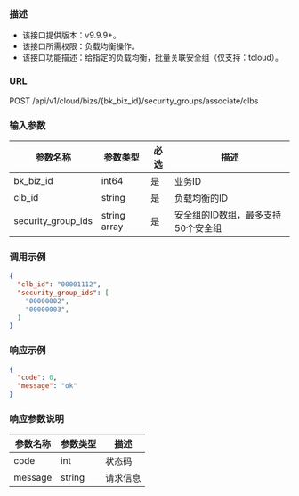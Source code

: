 ### 描述

- 该接口提供版本：v9.9.9+。
- 该接口所需权限：负载均衡操作。
- 该接口功能描述：给指定的负载均衡，批量关联安全组（仅支持：tcloud）。

### URL

POST /api/v1/cloud/bizs/{bk_biz_id}/security_groups/associate/clbs

### 输入参数

| 参数名称            | 参数类型        | 必选 | 描述          |
|--------------------|---------------|------|--------------|
| bk_biz_id          | int64         | 是   | 业务ID        |
| clb_id             | string        | 是   | 负载均衡的ID   |
| security_group_ids | string array  | 是   | 安全组的ID数组，最多支持50个安全组 |

### 调用示例

```json
{
  "clb_id": "00001112",
  "security_group_ids": [
    "00000002",
    "00000003",
  ]
}
```

### 响应示例

```json
{
  "code": 0,
  "message": "ok"
}
```

### 响应参数说明

| 参数名称  | 参数类型  | 描述    |
|---------|----------|---------|
| code    | int      | 状态码   |
| message | string   | 请求信息 |
